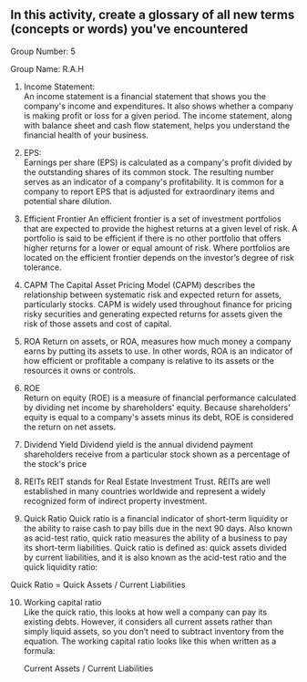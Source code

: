 
## In this activity, create a glossary of all new terms (concepts or words) you've encountered


Group Number: 5

Group Name: R.A.H



1. Income Statement:  
  An income statement is a financial statement that shows you the company's income and expenditures. It also shows whether a company is making profit or loss for a given period. The income statement, along with balance sheet and cash flow statement, helps you understand the financial health of your business.

2.	EPS:  
  Earnings per share (EPS) is calculated as a company's profit divided by the outstanding shares of its common stock. The resulting number serves as an indicator of a company's profitability. It is common for a company to report EPS that is adjusted for extraordinary items and potential share dilution.

3.	Efficient Frontier
  An efficient frontier is a set of investment portfolios that are expected to provide the highest returns at a given level of risk. A portfolio is said to be efficient if there is no other portfolio that offers higher returns for a lower or equal amount of risk. Where portfolios are located on the efficient frontier depends on the investor’s degree of risk tolerance.

4.	CAPM
  The Capital Asset Pricing Model (CAPM) describes the relationship between systematic risk and expected return for assets, particularly stocks. CAPM is widely used throughout finance for pricing risky securities and generating expected returns for assets given the risk of those assets and cost of capital.

5.	ROA
  Return on assets, or ROA, measures how much money a company earns by putting its assets to use. In other words, ROA is an indicator of how efficient or profitable a company is relative to its assets or the resources it owns or controls.
  
6.	ROE  
  Return on equity (ROE) is a measure of financial performance calculated by dividing net income by shareholders' equity. Because shareholders' equity is equal to a company's assets minus its debt, ROE is considered the return on net assets.

7.	Dividend Yield
  Dividend yield is the annual dividend payment shareholders receive from a particular stock shown as a percentage of the stock's price

8.	REITs
  REIT stands for Real Estate Investment Trust. REITs are well established in many countries worldwide and represent a widely recognized form of indirect property investment.

9.	Quick Ratio
  Quick ratio is a financial indicator of short-term liquidity or the ability to raise cash to pay bills due in the next 90 days. Also known as acid-test ratio, quick ratio measures the ability of a business to pay its short-term liabilities. Quick ratio is defined as: quick assets divided by current liabilities, and it is also known as the acid-test ratio and the quick liquidity ratio:

   Quick Ratio = Quick Assets / Current Liabilities

10.	Working capital ratio  
   Like the quick ratio, this looks at how well a company can pay its existing debts. However, it considers all current assets rather than simply liquid assets, so you don’t need to subtract inventory from the equation. The working capital ratio looks like this when written as a formula:

    Current Assets / Current Liabilities

